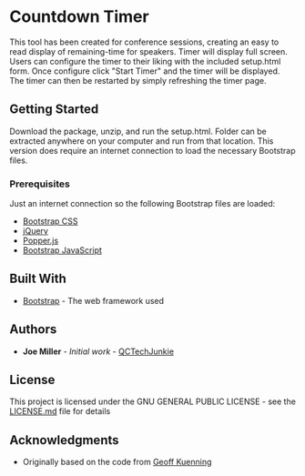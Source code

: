 # Countdown Timer

This tool has been created for conference sessions, creating an easy to read display of remaining-time for speakers. Timer will display full screen. Users can configure the timer to their liking with the included setup.html form. Once configure click "Start Timer" and the timer will be displayed. The timer can then be restarted by simply refreshing the timer page.

## Getting Started

Download the package, unzip, and run the setup.html. Folder can be extracted anywhere on your computer and run from that location. This version does require an internet connection to load the necessary Bootstrap files.

### Prerequisites

Just an internet connection so the following Bootstrap files are loaded:

* [Bootstrap CSS](https://getbootstrap.com/docs/4.3/getting-started/introduction/)
* [jQuery](https://getbootstrap.com/docs/4.3/getting-started/introduction/)
* [Popper.js](https://getbootstrap.com/docs/4.3/getting-started/introduction/)
* [Bootstrap JavaScript](https://getbootstrap.com/docs/4.3/getting-started/introduction/)

## Built With

* [Bootstrap](https://getbootstrap.com/docs/4.3/getting-started/introduction/) - The web framework used

## Authors

* **Joe Miller** - *Initial work* - [QCTechJunkie](https://github.com/qctechjunkie)

## License

This project is licensed under the GNU GENERAL PUBLIC LICENSE - see the [LICENSE.md](LICENSE) file for details

## Acknowledgments

* Originally based on the code from [Geoff Kuenning](https://www.cs.hmc.edu/~geoff/countdowntimer.html)
